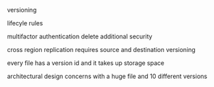 versioning

lifecyle rules

multifactor authentication delete
	additional security

cross region replication
	requires source and destination versioning

every file has a version id and it takes up storage space

architectural design concerns with a huge file and 10 different versions
